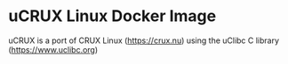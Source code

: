 # uCRUX Linux Docker Image

uCRUX is a port of CRUX Linux (https://crux.nu) using the uClibc C library (https://www.uclibc.org)
